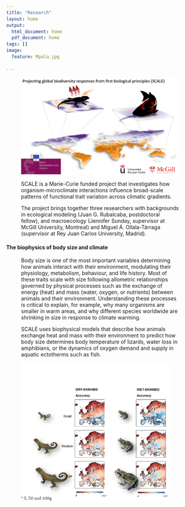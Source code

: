 ```yaml
---
title: "Research"
layout: home
output:
  html_document: home
  pdf_document: home
tags: []
image:
  feature: Mpala.jpg

---
```


<figure class = "half">
<img src="/images/SCALE.png"> 

<p>SCALE is a Marie-Curie funded project that investigates how organism-microclimate interactions influence broad-scale patterns of functional trait variation across climatic gradients.</p>
<p>The project brings together three researchers with backgrounds in ecological modeling (Juan G. Rubalcaba, postdoctoral fellow), and macroecology (Jennifer Sunday, supervisor at McGill University, Montreal) and Miguel Á. Ollala-Tárraga (supervisor at Rey Juan Carlos University, Madrid).</p>

</figure>

<h4> The biophysics of body size and climate </h4>
<figure class = "half">

<p> Body size is one of the most important variables determining how animals interact with their environment, modulating their physiology, metabolism, behaviour, and life history. Most of these traits scale with size following allometric relationships governed by physical processes such as the exchange of energy (heat) and mass (water, oxygen, or nutrients) between animals and their environment. Understanding these processes is critical to explain, for example, why many organisms are smaller in warm areas, and why different species worldwide are shrinking in size in response to climate warming.  </p>

<p> SCALE uses biophysical models that describe how animals exchange heat and mass with their environment to predict how body size determines body temperature of lizards, water loss in amphibians, or the dynamics of oxygen demand and supply in aquatic ectotherms such as fish. </p>
<img src="/images/maps.jpg" height="370px" width="400px"> 

</figure> 
